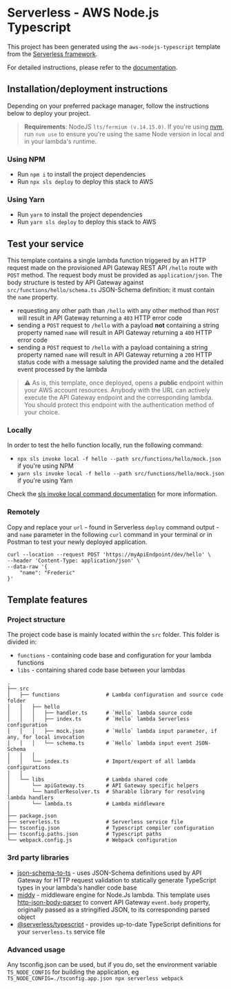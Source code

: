 # Serverless - AWS Node.js Typescript

This project has been generated using the `aws-nodejs-typescript` template from
the [Serverless framework](https://www.serverless.com/).

For detailed instructions, please refer to
the [documentation](https://www.serverless.com/framework/docs/providers/aws/).

## Installation/deployment instructions

Depending on your preferred package manager, follow the instructions below to deploy your project.

> **Requirements**: NodeJS `lts/fermium (v.14.15.0)`. If you're using [nvm](https://github.com/nvm-sh/nvm),
> run `nvm use` to ensure you're using the same Node version in local and in your lambda's runtime.
### Using NPM

- Run `npm i` to install the project dependencies
- Run `npx sls deploy` to deploy this stack to AWS

### Using Yarn

- Run `yarn` to install the project dependencies
- Run `yarn sls deploy` to deploy this stack to AWS

## Test your service

This template contains a single lambda function triggered by an HTTP request made on the provisioned API Gateway REST
API `/hello` route with `POST` method. The request body must be provided as `application/json`. The body structure is
tested by API Gateway against `src/functions/hello/schema.ts` JSON-Schema definition: it must contain the `name`
property.

- requesting any other path than `/hello` with any other method than `POST` will result in API Gateway returning a `403`
  HTTP error code
- sending a `POST` request to `/hello` with a payload **not** containing a string property named `name` will result in
  API Gateway returning a `400` HTTP error code
- sending a `POST` request to `/hello` with a payload containing a string property named `name` will result in API
  Gateway returning a `200` HTTP status code with a message saluting the provided name and the detailed event processed
  by the lambda

> :warning: As is, this template, once deployed, opens a **public** endpoint within your AWS account resources. Anybody
> with the URL can actively execute the API Gateway endpoint and the corresponding lambda. You should protect this
> endpoint with the authentication method of your choice.
### Locally

In order to test the hello function locally, run the following command:

- `npx sls invoke local -f hello --path src/functions/hello/mock.json` if you're using NPM
- `yarn sls invoke local -f hello --path src/functions/hello/mock.json` if you're using Yarn

Check
the [sls invoke local command documentation](https://www.serverless.com/framework/docs/providers/aws/cli-reference/invoke-local/)
for more information.

### Remotely

Copy and replace your `url` - found in Serverless `deploy` command output - and `name` parameter in the following `curl`
command in your terminal or in Postman to test your newly deployed application.

```
curl --location --request POST 'https://myApiEndpoint/dev/hello' \
--header 'Content-Type: application/json' \
--data-raw '{
    "name": "Frederic"
}'
```

## Template features

### Project structure

The project code base is mainly located within the `src` folder. This folder is divided in:

- `functions` - containing code base and configuration for your lambda functions
- `libs` - containing shared code base between your lambdas

```
.
├── src
│   ├── functions               # Lambda configuration and source code folder
│   │   ├── hello
│   │   │   ├── handler.ts      # `Hello` lambda source code
│   │   │   ├── index.ts        # `Hello` lambda Serverless configuration
│   │   │   ├── mock.json       # `Hello` lambda input parameter, if any, for local invocation
│   │   │   └── schema.ts       # `Hello` lambda input event JSON-Schema
│   │   │
│   │   └── index.ts            # Import/export of all lambda configurations
│   │
│   └── libs                    # Lambda shared code
│       └── apiGateway.ts       # API Gateway specific helpers
│       └── handlerResolver.ts  # Sharable library for resolving lambda handlers
│       └── lambda.ts           # Lambda middleware
│
├── package.json
├── serverless.ts               # Serverless service file
├── tsconfig.json               # Typescript compiler configuration
├── tsconfig.paths.json         # Typescript paths
└── webpack.config.js           # Webpack configuration
```

### 3rd party libraries

- [json-schema-to-ts](https://github.com/ThomasAribart/json-schema-to-ts) - uses JSON-Schema definitions used by API
  Gateway for HTTP request validation to statically generate TypeScript types in your lambda's handler code base
- [middy](https://github.com/middyjs/middy) - middleware engine for Node.Js lambda. This template
  uses [http-json-body-parser](https://github.com/middyjs/middy/tree/master/packages/http-json-body-parser) to convert
  API Gateway `event.body` property, originally passed as a stringified JSON, to its corresponding parsed object
- [@serverless/typescript](https://github.com/serverless/typescript) - provides up-to-date TypeScript definitions for
  your `serverless.ts` service file

### Advanced usage

Any tsconfig.json can be used, but if you do, set the environment variable `TS_NODE_CONFIG` for building the
application, eg `TS_NODE_CONFIG=./tsconfig.app.json npx serverless webpack`